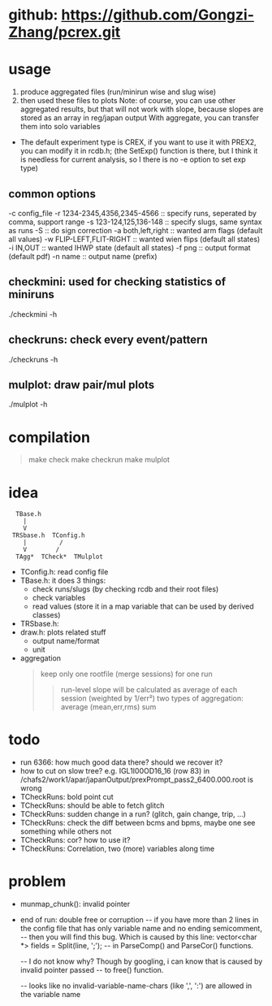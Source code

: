 # github: https://github.com/Gongzi-Zhang/pcrex.git

# usage
  1. produce aggregated files (run/minirun wise and slug wise)
  2. then used these files to plots 
  Note: of course, you can use other aggregated results, but that will not work
        with slope, because slopes are stored as an array in reg/japan output
        With aggregate, you can transfer them into solo variables

* The default experiment type is CREX, if you want to use it with PREX2, you can modify it
  in rcdb.h; (the SetExp() function is there, but I think it is needless for current analysis,
  so I there is no -e option to set exp type)

## common options
  -c config_file 
  -r 1234-2345,4356,2345-4566   :: specify runs, seperated by comma, support range
  -s 123-124,125,136-148        :: specify slugs, same syntax as runs
  -S                            :: do sign correction
  -a both,left,right            :: wanted arm flags (default all values)
  -w FLIP-LEFT,FLIT-RIGHT       :: wanted wien flips (default all states)
  -i IN,OUT                     :: wanted IHWP state (default all states)
  -f png                        :: output format (default pdf)
  -n name                       :: output name (prefix)

## checkmini: used for checking statistics of miniruns
  ./checkmini -h
## checkruns: check every event/pattern 
  ./checkruns -h
## mulplot: draw pair/mul plots 
  ./mulplot -h


# compilation
  > make check
  > make checkrun
  > make mulplot


# idea

      TBase.h
        |
        V
     TRSbase.h  TConfig.h
        |         /
        V        /
      TAgg*  TCheck*  TMulplot

* TConfig.h: read config file
* TBase.h: it does 3 things: 
  * check runs/slugs (by checking rcdb and their root files)
  * check variables
  * read values (store it in a map variable that can be used by derived classes)
* TRSbase.h: 
* draw.h: plots related stuff
  * output name/format
  * unit
* aggregation
  > keep only one rootfile (merge sessions) for one run
    >> run-level slope will be calculated as average of each session (weighted by 1/err²)
  > two types of aggregation:
    >> average (mean,err,rms)
    >> sum

# todo
* run 6366: how much good data there? should we recover it?
* how to cut on slow tree? e.g.  IGL1I00OD16_16 (row 83) in /chafs2/work1/apar/japanOutput/prexPrompt_pass2_6400.000.root is wrong
* TCheckRuns: bold point cut
* TCheckRuns: should be able to fetch glitch
* TCheckRuns: sudden change in a run? (glitch, gain change, trip, ...)
* TCheckRuns: check the diff between bcms and bpms, maybe one see something while others not
* TCheckRuns: cor? how to use it?
* TCheckRuns: Correlation, two (more) variables along time

# problem
* munmap_chunk(): invalid pointer
* end of run: double free or corruption
  -- if you have more than 2 lines in the config file that has only variable name and no ending semicomment,
  -- then you will find this bug. Which is caused by this line:
      vector<char *> fields = Split(line, ';');
  -- in ParseComp() and ParseCor() functions.

  -- I do not know why? Though by googling, i can know that is caused by invalid pointer passed
  -- to free() function.

  -- looks like no invalid-variable-name-chars (like ',', ':') are allowed in the variable name
